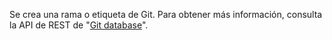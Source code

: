 Se crea una rama o etiqueta de Git. Para obtener más información, consulta la API de REST de "[Git database](/rest/reference/git#create-a-reference)".
